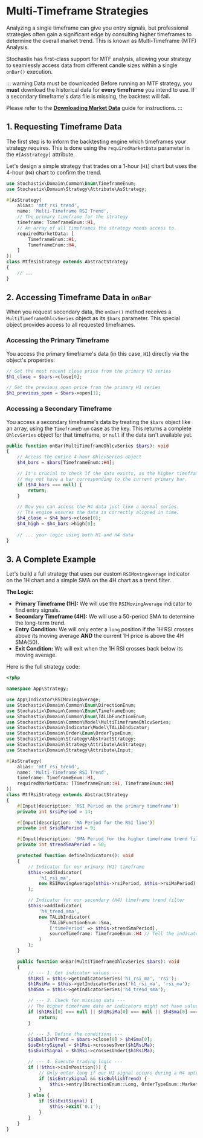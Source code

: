 # Multi-Timeframe Strategies

Analyzing a single timeframe can give you entry signals, but professional strategies often gain a significant edge by consulting higher timeframes to determine the overall market trend. This is known as Multi-Timeframe (MTF) Analysis.

Stochastix has first-class support for MTF analysis, allowing your strategy to seamlessly access data from different candle sizes within a single `onBar()` execution.

::: warning Data must be downloaded
Before running an MTF strategy, you **must** download the historical data for **every timeframe** you intend to use. If a secondary timeframe's data file is missing, the backtest will fail.

Please refer to the [**Downloading Market Data**](/data-downloading) guide for instructions.
:::

## 1. Requesting Timeframe Data

The first step is to inform the backtesting engine which timeframes your strategy requires. This is done using the `requiredMarketData` parameter in the `#[AsStrategy]` attribute.

Let's design a simple strategy that trades on a 1-hour (`H1`) chart but uses the 4-hour (`H4`) chart to confirm the trend.

```php
use Stochastix\Domain\Common\Enum\TimeframeEnum;
use Stochastix\Domain\Strategy\Attribute\AsStrategy;

#[AsStrategy(
    alias: 'mtf_rsi_trend',
    name: 'Multi-Timeframe RSI Trend',
    // The primary timeframe for the strategy
    timeframe: TimeframeEnum::H1,
    // An array of all timeframes the strategy needs access to.
    requiredMarketData: [
        TimeframeEnum::H1,
        TimeframeEnum::H4,
    ]
)]
class MtfRsiStrategy extends AbstractStrategy
{
    // ...
}
```

## 2. Accessing Timeframe Data in `onBar`

When you request secondary data, the `onBar()` method receives a `MultiTimeframeOhlcvSeries` object as its `$bars` parameter. This special object provides access to all requested timeframes.

### Accessing the Primary Timeframe

You access the primary timeframe's data (in this case, `H1`) directly via the object's properties:

```php
// Get the most recent close price from the primary H1 series
$h1_close = $bars->close[0]; 

// Get the previous open price from the primary H1 series
$h1_previous_open = $bars->open[1];
```

### Accessing a Secondary Timeframe

You access a secondary timeframe's data by treating the `$bars` object like an array, using the `TimeframeEnum` case as the key. This returns a complete `OhlcvSeries` object for that timeframe, or `null` if the data isn't available yet.

```php
public function onBar(MultiTimeframeOhlcvSeries $bars): void
{
    // Access the entire 4-hour OhlcvSeries object
    $h4_bars = $bars[TimeframeEnum::H4];

    // It's crucial to check if the data exists, as the higher timeframe
    // may not have a bar corresponding to the current primary bar.
    if ($h4_bars === null) {
        return;
    }

    // Now you can access the H4 data just like a normal series.
    // The engine ensures the data is correctly aligned in time.
    $h4_close = $h4_bars->close[0];
    $h4_high = $h4_bars->high[0];
    
    // ... your logic using both H1 and H4 data
}
```

## 3. A Complete Example

Let's build a full strategy that uses our custom `RSIMovingAverage` indicator on the 1H chart and a simple SMA on the 4H chart as a trend filter.

**The Logic:**

  * **Primary Timeframe (1H):** We will use the `RSIMovingAverage` indicator to find entry signals.
  * **Secondary Timeframe (4H):** We will use a 50-period SMA to determine the long-term trend.
  * **Entry Condition:** We will only enter a `long` position if the 1H RSI crosses above its moving average **AND** the current 1H price is above the 4H SMA(50).
  * **Exit Condition:** We will exit when the 1H RSI crosses back below its moving average.

Here is the full strategy code:

```php
<?php

namespace App\Strategy;

use App\Indicator\RSIMovingAverage;
use Stochastix\Domain\Common\Enum\DirectionEnum;
use Stochastix\Domain\Common\Enum\TimeframeEnum;
use Stochastix\Domain\Common\Enum\TALibFunctionEnum;
use Stochastix\Domain\Common\Model\MultiTimeframeOhlcvSeries;
use Stochastix\Domain\Indicator\Model\TALibIndicator;
use Stochastix\Domain\Order\Enum\OrderTypeEnum;
use Stochastix\Domain\Strategy\AbstractStrategy;
use Stochastix\Domain\Strategy\Attribute\AsStrategy;
use Stochastix\Domain\Strategy\Attribute\Input;

#[AsStrategy(
    alias: 'mtf_rsi_trend',
    name: 'Multi-Timeframe RSI Trend',
    timeframe: TimeframeEnum::H1,
    requiredMarketData: [TimeframeEnum::H1, TimeframeEnum::H4]
)]
class MtfRsiStrategy extends AbstractStrategy
{
    #[Input(description: 'RSI Period on the primary timeframe')]
    private int $rsiPeriod = 14;

    #[Input(description: 'MA Period for the RSI line')]
    private int $rsiMaPeriod = 9;

    #[Input(description: 'SMA Period for the higher timeframe trend filter')]
    private int $trendSmaPeriod = 50;

    protected function defineIndicators(): void
    {
        // Indicator for our primary (H1) timeframe
        $this->addIndicator(
            'h1_rsi_ma',
            new RSIMovingAverage($this->rsiPeriod, $this->rsiMaPeriod)
        );

        // Indicator for our secondary (H4) timeframe trend filter
        $this->addIndicator(
            'h4_trend_sma',
            new TALibIndicator(
                TALibFunctionEnum::Sma,
                ['timePeriod' => $this->trendSmaPeriod],
                sourceTimeframe: TimeframeEnum::H4 // Tell the indicator to use H4 data
            )
        );
    }

    public function onBar(MultiTimeframeOhlcvSeries $bars): void
    {
        // --- 1. Get indicator values ---
        $h1Rsi = $this->getIndicatorSeries('h1_rsi_ma', 'rsi');
        $h1RsiMa = $this->getIndicatorSeries('h1_rsi_ma', 'rsi_ma');
        $h4Sma = $this->getIndicatorSeries('h4_trend_sma');

        // --- 2. Check for missing data ---
        // The higher timeframe data or indicators might not have values yet.
        if ($h1Rsi[0] === null || $h1RsiMa[0] === null || $h4Sma[0] === null) {
            return;
        }

        // --- 3. Define the conditions ---
        $isBullishTrend = $bars->close[0] > $h4Sma[0];
        $isEntrySignal = $h1Rsi->crossesOver($h1RsiMa);
        $isExitSignal = $h1Rsi->crossesUnder($h1RsiMa);

        // --- 4. Execute trading logic ---
        if (!$this->isInPosition()) {
            // Only enter long if our H1 signal occurs during a H4 uptrend.
            if ($isEntrySignal && $isBullishTrend) {
                $this->entry(DirectionEnum::Long, OrderTypeEnum::Market, '0.1');
            }
        } else {
            if ($isExitSignal) {
                $this->exit('0.1');
            }
        }
    }
}
```
